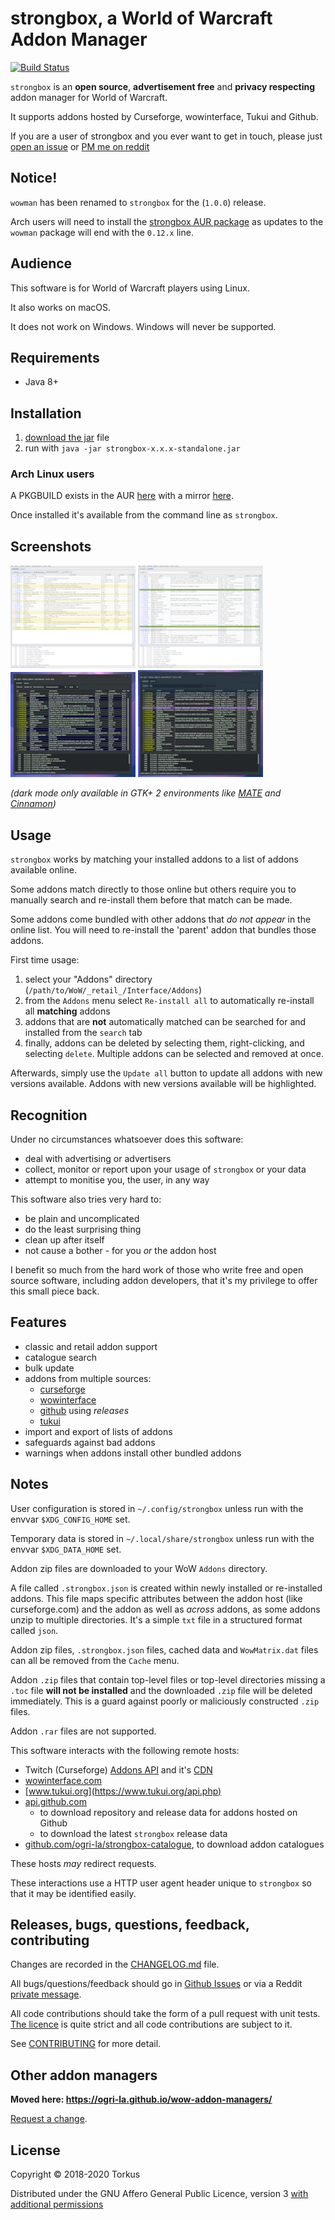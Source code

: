 # strongbox, a World of Warcraft Addon Manager

[![Build Status](https://travis-ci.org/ogri-la/strongbox.svg?branch=master)](https://travis-ci.org/ogri-la/strongbox)

`strongbox` is an **open source**, **advertisement free** and **privacy respecting** addon manager for World of Warcraft. 

It supports addons hosted by Curseforge, wowinterface, Tukui and Github.

If you are a user of strongbox and you ever want to get in touch, please just [open an issue](https://github.com/ogri-la/strongbox/issues) or [PM me on reddit](https://www.reddit.com/message/compose/?to=torkus-jr&subject=strongbox)

## Notice!

`wowman` has been renamed to `strongbox` for the (`1.0.0`) release.

Arch users will need to install the [strongbox AUR package](https://aur.archlinux.org/packages/strongbox) as updates to 
the `wowman` package will end with the `0.12.x` line.

## Audience

This software is for World of Warcraft players using Linux.

It also works on macOS.

It does not work on Windows. Windows will never be supported.

## Requirements

* Java 8+

## Installation

1. [download the jar](https://github.com/ogri-la/strongbox/releases/download/2.0.0/strongbox-2.0.0-standalone.jar) file
2. run with `java -jar strongbox-x.x.x-standalone.jar`

### Arch Linux users

A PKGBUILD exists in the AUR [here](https://aur.archlinux.org/packages/strongbox/) 
with a mirror [here](https://github.com/ogri-la/strongbox-pkgbuild/).

Once installed it's available from the command line as `strongbox`.

## Screenshots

[![wowman version 0.11.0](./screenshots/screenshot-0.11.0-installed-thumbnail.jpg)](./screenshots/screenshot-0.11.0-installed.png?raw=true) 
[![wowman version 0.11.0](./screenshots/screenshot-0.11.0-search-thumbnail.jpg)](./screenshots/screenshot-0.11.0-search.png?raw=true) 
[![wowman version 0.11.0](./screenshots/screenshot-0.11.0-dark-installed-thumbnail.jpg)](./screenshots/screenshot-0.11.0-dark-installed.png?raw=true) 
[![wowman version 0.11.0](./screenshots/screenshot-0.11.0-dark-search-thumbnail.jpg)](./screenshots/screenshot-0.11.0-dark-search.png?raw=true) 

*(dark mode only available in GTK+ 2 environments like [MATE](https://mate-desktop.org/) and 
[Cinnamon](https://en.wikipedia.org/wiki/Cinnamon_(desktop_environment)))*

## Usage

`strongbox` works by matching your installed addons to a list of addons available online.

Some addons match directly to those online but others require you to manually search and re-install them before that 
match can be made.

Some addons come bundled with other addons that *do not appear* in the online list. You will need to re-install the 
'parent' addon that bundles those addons.

First time usage:

1. select your "Addons" directory (`/path/to/WoW/_retail_/Interface/Addons`)
2. from the `Addons` menu select `Re-install all` to automatically re-install all **matching** addons
3. addons that are **not** automatically matched can be searched for and installed from the `search` tab
4. finally, addons can be deleted by selecting them, right-clicking, and selecting `delete`. Multiple addons can be 
selected and removed at once.

Afterwards, simply use the `Update all` button to update all addons with new versions available. 
Addons with new versions available will be highlighted.

## Recognition

Under no circumstances whatsoever does this software:

* deal with advertising or advertisers
* collect, monitor or report upon your usage of `strongbox` or your data
* attempt to monitise you, the user, in any way

This software also tries very hard to:

* be plain and uncomplicated
* do the least surprising thing
* clean up after itself
* not cause a bother - for you *or* the addon host

I benefit so much from the hard work of those who write free and open source software, including addon developers, 
that it's my privilege to offer this small piece back.

## Features

* classic and retail addon support
* catalogue search
* bulk update
* addons from multiple sources:
    - [curseforge](https://www.curseforge.com/wow/addons)
    - [wowinterface](https://wowinterface.com/addons.php)
    - [github](./github-addons.md) using *releases*
    - [tukui](https://www.tukui.org)
* import and export of lists of addons
* safeguards against bad addons
* warnings when addons install other bundled addons

## Notes

User configuration is stored in `~/.config/strongbox` unless run with the envvar `$XDG_CONFIG_HOME` set.

Temporary data is stored in `~/.local/share/strongbox` unless run with the envvar `$XDG_DATA_HOME` set.

Addon zip files are downloaded to your WoW `Addons` directory.

A file called `.strongbox.json` is created within newly installed or re-installed addons. This file maps specific 
attributes between the addon host (like curseforge.com) and the addon as well as *across* addons, as some addons unzip 
to multiple directories. It's a simple `txt` file in a structured format called `json`.

Addon zip files, `.strongbox.json` files, cached data and `WowMatrix.dat` files can all be removed from the `Cache` menu.

Addon `.zip` files that contain top-level files or top-level directories missing a `.toc` file **will not be installed**
and the downloaded `.zip` file will be deleted immediately. This is a guard against poorly or maliciously constructed
`.zip` files.

Addon `.rar` files are not supported.

This software interacts with the following remote hosts:

* Twitch (Curseforge) [Addons API](https://addons-ecs.forgesvc.net/) and it's [CDN](https://edge.forgecdn.net/)
* [wowinterface.com](https://wowinterface.com)
* [www.tukui.org](https://www.tukui.org/api.php)
* [api.github.com](https://developer.github.com/v3/repos/releases)
    - to download repository and release data for addons hosted on Github
    - to download the latest `strongbox` release data
* [github.com/ogri-la/strongbox-catalogue](https://github.com/ogri-la/strongbox-catalogue), to download addon catalogues

These hosts *may* redirect requests.

These interactions use a HTTP user agent header unique to `strongbox` so that it may be identified easily.

## Releases, bugs, questions, feedback, contributing

Changes are recorded in the [CHANGELOG.md](CHANGELOG.md) file.

All bugs/questions/feedback should go in [Github Issues](https://github.com/ogri-la/strongbox/issues) or 
via a Reddit [private message](https://www.reddit.com/message/compose/?to=torkus-jr&subject=strongbox).

All code contributions should take the form of a pull request with unit tests.  
[The licence](LICENCE.txt) is quite strict and all code contributions are subject to it.

See [CONTRIBUTING](CONTRIBUTING.md) for more detail.

## Other addon managers

**Moved here: https://ogri-la.github.io/wow-addon-managers/**

[Request a change](https://github.com/ogri-la/strongbox-comrades/issues). 

## License

Copyright © 2018-2020 Torkus

Distributed under the GNU Affero General Public Licence, version 3 [with additional permissions](LICENCE.txt#L665)
